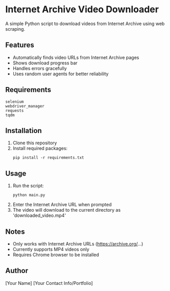 # Internet Archive Video Downloader

A simple Python script to download videos from Internet Archive using web scraping.

## Features
- Automatically finds video URLs from Internet Archive pages
- Shows download progress bar
- Handles errors gracefully
- Uses random user agents for better reliability

## Requirements
```
selenium
webdriver_manager
requests
tqdm
```

## Installation
1. Clone this repository
2. Install required packages:
   ```
   pip install -r requirements.txt
   ```

## Usage
1. Run the script:
   ```
   python main.py
   ```
2. Enter the Internet Archive URL when prompted
3. The video will download to the current directory as 'downloaded_video.mp4'

## Notes
- Only works with Internet Archive URLs (https://archive.org/...)
- Currently supports MP4 videos only
- Requires Chrome browser to be installed

## Author
[Your Name]
[Your Contact Info/Portfolio]